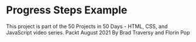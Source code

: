 # Progress Steps Example

This project is part of the 50 Projects in 50 Days - HTML, CSS, and JavaScript video series. Packt August 2021 By Brad Traversy and Florin Pop
